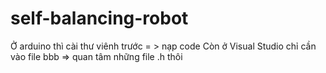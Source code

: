 # self-balancing-robot
Ở arduino thì cài thư viênh trước = > nạp code 
Còn ở Visual Studio chỉ cần vào file bbb => quan tâm những file .h thôi 
